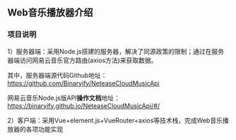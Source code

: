 ## Web音乐播放器介绍

### 项目说明

1）服务器端：采用Node.js搭建的服务器，解决了同源政策的限制；通过在服务器端访问网易云音乐官方路由(axios方法)来获取数据。

其中，服务器端源代码Github地址：https://github.com/Binaryify/NeteaseCloudMusicApi

网易云音乐Node.js版API**操作文档**地址：https://binaryify.github.io/NeteaseCloudMusicApi/#/

2）客户端：采用Vue+element.js+VueRouter+axios等技术栈，完成Web音乐播放器的各项功能实现